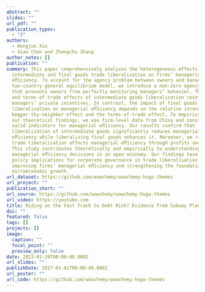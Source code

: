 ```yaml
---
abstract: ""
slides: ""
url_pdf: ""
publication_types:
  - "2"
authors:
  - Hongjun Xie
  - Xiao Chen and Zhengchu Zhang
author_notes: []
publication: ""
summary: This paper comprehensively analyzes the heterogeneous effects of
  intermediate and final goods trade liberalization on firms’ managerial
  eﬀiciency. To account for the agency problem between owners and managers in a
  two-country general equilibrium model, we introduce a non-zero agency cost
  that prevents owners from perfectly monitoring managers’ behavior. The cost
  and terms-of-trade effects of intermediate goods liberalisation reinforce
  managers’ private incentives. In contrast, the impact of final goods
  liberalisation on managerial eﬀiciency depends on the relative strength of the
  beggar-thy-neighbor effect and the terms-of-trade effect. To empirically test
  our theoretical findings, we use firm-level data from China and construct
  valid indicators for managerial eﬀiciency. Our results confirm that
  liberalization of intermediate goods significantly reduces managerial
  eﬀiciency while liberalizing final goods enhances it. Moreover, we reveal how
  trade liberalisation affects managerial eﬀiciency through profits and prices.
  This study contributes theoretically and empirically to understanding
  managerial eﬀiciency decisions in an open economy. Our findings have important
  policy implications for corporate governance in trade liberalisation,
  improving firms’ managerial eﬀiciency and strengthening the foundation of
  microeconomic growth.
url_dataset: https://github.com/wowchemy/wowchemy-hugo-themes
url_project: ""
publication_short: ""
url_source: https://github.com/wowchemy/wowchemy-hugo-themes
url_video: https://youtube.com
title: Riding on the Fast Track to Debt Risk? Evidence from Subway Plan in China.
doi: ""
featured: false
tags: []
projects: []
image:
  caption: ""
  focal_point: ""
  preview_only: false
date: 2023-01-20T00:00:00.000Z
url_slides: ""
publishDate: 2017-01-01T00:00:00.000Z
url_poster: ""
url_code: https://github.com/wowchemy/wowchemy-hugo-themes
---
```

